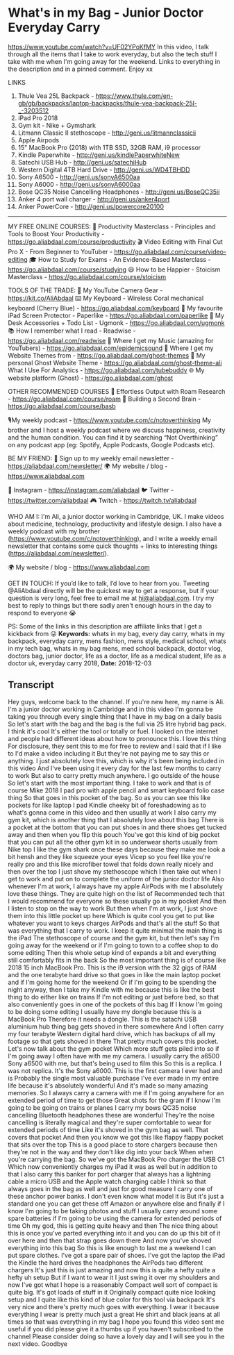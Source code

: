 # What's in my Bag - Junior Doctor Everyday Carry
https://www.youtube.com/watch?v=UF02YPoKfMY
In this video, I talk through all the items that I take to work everyday, but also the tech stuff I take with me when I'm going away for the weekend. Links to everything in the description and in a pinned comment. Enjoy xx

LINKS

1. Thule Vea 25L Backpack - https://www.thule.com/en-gb/gb/backpacks/laptop-backpacks/thule-vea-backpack-25l-_-3203512
2. iPad Pro 2018
3. Gym kit - Nike + Gymshark 
4. Litmann Classic II stethoscope - http://geni.us/litmannclassicii
5. Apple Airpods
6. 15" MacBook Pro (2018) with 1TB SSD, 32GB RAM, i9 processor
7. Kindle Paperwhite - http://geni.us/kindlePaperwhiteNew 
8. Satechi USB Hub - http://geni.us/satechiHub
9. Western Digital 4TB Hard Drive - http://geni.us/WD4TBHDD
10. Sony A6500 - http://geni.us/sonyA6500aa
11. Sony A6000 - http://geni.us/sonyA6000aa
12. Bose QC35 Noise Cancelling Headphones - http://geni.us/BoseQC35ii
13. Anker 4 port wall charger - http://geni.us/anker4port
14. Anker PowerCore - http://geni.us/powercore20100

--------

MY FREE ONLINE COURSES:
🚀  Productivity Masterclass - Principles and Tools to Boost Your Productivity - https://go.aliabdaal.com/course/productivity
🎬  Video Editing with Final Cut Pro X - From Beginner to YouTuber - https://go.aliabdaal.com/course/video-editing
🎓  How to Study for Exams - An Evidence-Based Masterclass - https://go.aliabdaal.com/course/studying
😃  How to be Happier - Stoicism Masterclass - https://go.aliabdaal.com/course/stoicism

TOOLS OF THE TRADE:
🎥  My YouTube Camera Gear - https://kit.co/AliAbdaal
⌨️  My Keyboard - Wireless Coral mechanical keyboard (Cherry Blue) - https://go.aliabdaal.com/keyboard 
📝  My favourite iPad Screen Protector - Paperlike - https://go.aliabdaal.com/paperlike 
🎒 My Desk Accessories + Todo List - Ugmonk - https://go.aliabdaal.com/ugmonk
📚  How I remember what I read - Readwise - https://go.aliabdaal.com/readwise 
🎵  Where I get my Music (amazing for YouTubers) - https://go.aliabdaal.com/epidemicsound
👻 Where I get my Website Themes from - https://go.aliabdaal.com/ghost-themes
👻 My personal Ghost Website Theme - https://go.aliabdaal.com/ghost-theme-ali
What I Use For Analytics - https://go.aliabdaal.com/tubebuddy
🌐 My website platform (Ghost) - https://go.aliabdaal.com/ghost

OTHER RECOMMENDED COURSES
📔 Effortless Output with Roam Research - https://go.aliabdaal.com/course/roam
📓 Building a Second Brain - https://go.aliabdaal.com/course/basb

🎙My weekly podcast - https://www.youtube.com/c/notoverthinking
My brother and I host a weekly podcast where we discuss happiness, creativity and the human condition. You can find it by searching “Not Overthinking” on any podcast app (eg: Spotify, Apple Podcasts, Google Podcasts etc). 

BE MY FRIEND:
💌 Sign up to my weekly email newsletter - https://aliabdaal.com/newsletter/
🌍 My website / blog - https://www.aliabdaal.com 
 
📸 Instagram - https://instagram.com/aliabdaal
🐦 Twitter - https://twitter.com/aliabdaal
🎮 Twitch - https://twitch.tv/aliabdaal

WHO AM I:
I'm Ali, a junior doctor working in Cambridge, UK. I make videos about medicine, technology, productivity and lifestyle design. I also have a weekly podcast with my brother (https://www.youtube.com/c/notoverthinking), and I write a weekly email newsletter that contains some quick thoughts + links to interesting things (https://aliabdaal.com/newsletter/).

🌍 My website / blog - https://www.aliabdaal.com 

GET IN TOUCH:
If you’d like to talk, I’d love to hear from you. Tweeting @AliAbdaal directly will be the quickest way to get a response, but if your question is very long, feel free to email me at hi@aliabdaal.com. I try my best to reply to things but there sadly aren't enough hours in the day to respond to everyone 😭

PS: Some of the links in this description are affiliate links that I get a kickback from 😜
**Keywords:** whats in my bag, every day carry, whats in my backpack, everyday carry, mens fashion, mens style, medical school, whats in my tech bag, whats in my bag mens, med school backpack, doctor vlog, doctors bag, junior doctor, life as a doctor, life as a medical student, life as a doctor uk, everyday carry 2018, 
**Date:** 2018-12-03

## Transcript
 Hey guys, welcome back to the channel. If you're new here, my name is Ali. I'm a junior doctor working in Cambridge and in this video I'm gonna be taking you through every single thing that I have in my bag on a daily basis So let's start with the bag and the bag is the full via 25 litre hybrid bag pack. I think it's cool It's either the tool or totally or fuel. I looked on the internet and people had different ideas about how to pronounce this. I love this thing For disclosure, they sent this to me for free to review and I said that if I like to I'd make a video including it But they're not paying me to say this or anything. I just absolutely love this, which is why it's been being included in this video And I've been using it every day for the last few months to carry to work But also to carry pretty much anywhere. I go outside of the house So let's start with the most important thing. I take to work and that is of course Mike 2018 I pad pro with apple pencil and smart keyboard folio case thing So that goes in this pocket of the bag. So as you can see this like pockets for like laptop I pad Kindle cheeky bit of foreshadowing as to what's gonna come in this video and then usually at work I also carry my gym kit, which is another thing that I absolutely love about this bag There is a pocket at the bottom that you can put shoes in and there shoes get tucked away and then when you flip this pouch You've got this kind of big pocket that you can put all the other gym kit in so underwear shorts usually from Nike top I like the gym shark once these days because they make me look a bit hensh and they like squeeze your eyes Vicep so you feel like you're really pro and this like microfiber towel that folds down really nicely and then over the top I just shove my stethoscope which I then take out when I get to work and put on to complete the uniform of the junior doctor life Also whenever I'm at work, I always have my apple AirPods with me I absolutely love these things. They are quite high on the list of Recommended tech that I would recommend for everyone so these usually go in my pocket And then I listen to stop on the way to work But then when I'm at work, I just shove them into this little pocket up here Which is quite cool you get to put like whatever you want to keys charges AirPods and that's all the stuff So that was everything that I carry to work. I keep it quite minimal the main thing is the iPad The stethoscope of course and the gym kit, but then let's say I'm going away for the weekend or if I'm going to town to a coffee shop to do some editing Then this whole setup kind of expands a bit and everything still comfortably fits in the back So the most important thing is of course like 2018 15 inch MacBook Pro. This is the i9 version with the 32 gigs of RAM and the one terabyte hard drive so that goes in like the main laptop pocket and if I'm going home for the weekend Or if I'm going to be spending the night anyway, then I take my Kindle with me because this is like the best thing to do either like on trains If I'm not editing or just before bed, so that also conveniently goes in one of the pockets of this bag If I know I'm going to be doing some editing I usually have my dongle because this is a MacBook Pro Therefore it needs a dongle. This is the satachi USB aluminium hub thing bag gets shoved in there somewhere And I often carry my four terabyte Western digital hard drive, which has backups of all my footage so that gets shoved in there That pretty much covers this pocket. Let's now talk about the gym pocket Which more stuff gets piled into so if I'm going away I often have with me my camera. I usually carry the a6500 Sony a6500 with me, but that's being used to film this So this is a replica. I was not replica. It's the Sony a6000. This is the first camera I ever had and is Probably the single most valuable purchase I've ever made in my entire life because it's absolutely wonderful And it's made so many amazing memories. So I always carry a camera with me if I'm going anywhere for an extended period of time to get those Great shots for the gram if I know I'm going to be going on trains or planes I carry my bows QC35 noise cancelling Bluetooth headphones these are wonderful They're the noise cancelling is literally magical and they're super comfortable to wear for extended periods of time Like it's shoved in the gym bag as well. That covers that pocket And then you know we got this like flappy flappy pocket that sits over the top This is a good place to store chargers because then they're not in the way and they don't like dig into your back When when you're carrying the bag. So we've got the MacBook Pro charger the USB C1 Which now conveniently charges my iPad it was as well but in addition to that I also carry this banker for port charger that always has a lightning cable a micro USB and the Apple watch charging cable I think so that always goes in the bag as well and just for good measure I carry one of these anchor power banks. I don't even know what model it is But it's just a standard one you can get these off Amazon or anywhere else and finally if I know I'm going to be taking photos and stuff I usually carry around some spare batteries if I'm going to be using the camera for extended periods of time Oh my god, this is getting quite heavy and then The nice thing about this is once you've parted everything into it and you can do up this bit of it over here and then that strap goes down there And now you've shoved everything into this bag So this is like enough to last me a weekend I can put spare clothes. I've got a spare pair of shoes. I've got the laptop the iPad the Kindle the hard drives the headphones the AirPods two different chargers It's just this is just amazing and now this is quite a hefty quite a hefty uh setup But if I want to wear it I just swing it over my shoulders and now I've got what I hope is a reasonably Compact well sort of compact is quite big. It's got loads of stuff in it Originally compact quite nice looking setup and I quite like this kind of blue color for this tool via backpack It's very nice and there's pretty much goes with everything. I wear it because everything I wear is pretty much just a great He shirt and black jeans at all times so that was everything in my bag I hope you found this video sent me useful if you did please give it a thumbs up if you haven't subscribed to the channel Please consider doing so have a lovely day and I will see you in the next video. Goodbye
